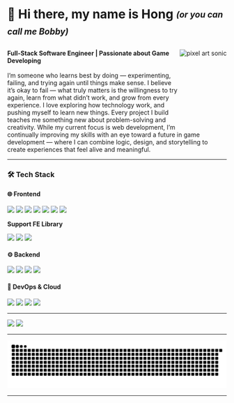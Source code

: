<!-- PROFILE HEADER -->
<div align="left">

<h1>👋 Hi there, my name is Hong <sub><sup><i>(or you can call me Bobby)</i></sup></sub></h1>

<div>
  <img align="right" src="https://th.bing.com/th/id/R.374babd86808fc8918e7f0baad7fa115?rik=zZ1P45VbGxwuBg&riu=http%3a%2f%2f1.bp.blogspot.com%2f-Kr4eGnuPz_4%2fVazUY6Ni0yI%2fAAAAAAAAQRI%2fulXyREyxXxs%2fs1600%2fsonic-hedgehog-pixelart-sonikkudrawings.png&ehk=kIxmpsRdt0ZfUQE7%2fc2t2fUWP%2fpcfbkcqd4KAp31A40%3d&risl=&pid=ImgRaw&r=0" height="180" alt="pixel art sonic" />

  <b>Full-Stack Software Engineer | Passionate about Game Developing</b><br><br>
  I’m someone who learns best by doing — experimenting, failing, and trying again until things make sense. I believe it’s okay to fail — what truly matters is the willingness to try again, learn from what didn’t work, and grow from every experience. I love exploring how technology work, and pushing myself to learn new things. Every project I build teaches me something new about problem-solving and creativity. While my current focus is web development, I’m continually improving my skills with an eye toward a future in game development — where I can combine logic, design, and storytelling to create experiences that feel alive and meaningful.
</div>

</div>



---------

### 🛠️ Tech Stack

#### 🌐 Frontend
<p align="left">
  <img src="https://img.shields.io/badge/Angular-E23237?style=for-the-badge&logo=angular&logoColor=white" />
  <img src="https://img.shields.io/badge/React-61DBFB?style=for-the-badge&logo=react&logoColor=black" />
  <img src="https://img.shields.io/badge/JavaScript-F7E018?style=for-the-badge&logo=javascript&logoColor=black" />
  <img src="https://img.shields.io/badge/TypeScript-007ACC?style=for-the-badge&logo=typescript&logoColor=white" />
  <img src="https://img.shields.io/badge/HTML5-E44D26?style=for-the-badge&logo=html5&logoColor=white" />
  <img src="https://img.shields.io/badge/SCSS-CC6699?style=for-the-badge&logo=sass&logoColor=white" />
  <img src="https://img.shields.io/badge/CSS3-1572B6?style=for-the-badge&logo=css3&logoColor=white" />
</p>

**Support FE Library**
 
<p align="left">
  <img src="https://img.shields.io/badge/Ng%20Zorro-0F69C2?style=for-the-badge&logo=antdesign&logoColor=white" />
  <img src="https://img.shields.io/badge/NGXS-41B883?style=for-the-badge&logo=ngxs&logoColor=white" />
  <img src="https://img.shields.io/badge/ECharts-FF4C4C?style=for-the-badge&logo=apacheecharts&logoColor=white" />
</p>

#### ⚙️ Backend
<p align="left">
  <img src="https://img.shields.io/badge/Node.js-43853D?style=for-the-badge&logo=node.js&logoColor=white" />
  <img src="https://img.shields.io/badge/Express.js-404D59?style=for-the-badge" />
  <img src="https://img.shields.io/badge/Django-092E20?style=for-the-badge&logo=django&logoColor=white" />
  <img src="https://img.shields.io/badge/Python-3776AB?style=for-the-badge&logo=python&logoColor=white" />
</p>

#### 🧰 DevOps & Cloud
<p align="left">
  <img src="https://img.shields.io/badge/Microsoft%20Azure-0089D6?style=for-the-badge&logo=microsoft-azure&logoColor=white" />
  <img src="https://img.shields.io/badge/Docker-0db7ed?style=for-the-badge&logo=docker&logoColor=white" />
  <img src="https://img.shields.io/badge/Nginx-009639?style=for-the-badge&logo=nginx&logoColor=white" />
  <img src="https://img.shields.io/badge/PostgreSQL-316192?style=for-the-badge&logo=postgresql&logoColor=white" />
</p>


---

<p align="left">
  <img src="https://github-readme-stats.vercel.app/api/top-langs/?username=TMFPink&layout=compact&theme=tokyonight&hide_border=true&hide=c#" height="180em" />
  <img src="https://github-readme-streak-stats.herokuapp.com/?user=TMFPink&theme=tokyonight&hide_border=true" height="180em" />
</p>

---


![snake animation](https://raw.githubusercontent.com/TMFPink/TMFPink/output/snake-dark.svg)



---
